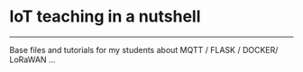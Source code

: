 # IoT teaching in a nutshell #
______________________________

Base files and tutorials for my students about MQTT / FLASK / DOCKER/ LoRaWAN ...



